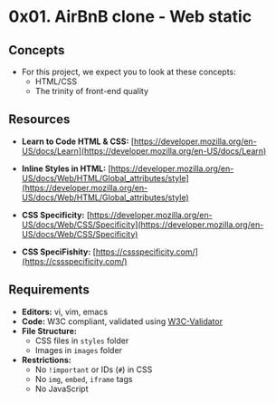 # 0x01. AirBnB clone - Web static
## Concepts
* For this project, we expect you to look at these concepts:
    * HTML/CSS
    * The trinity of front-end quality
## Resources
* **Learn to Code HTML & CSS:** [https://developer.mozilla.org/en-US/docs/Learn](https://developer.mozilla.org/en-US/docs/Learn)
* **Inline Styles in HTML:** [https://developer.mozilla.org/en-US/docs/Web/HTML/Global_attributes/style](https://developer.mozilla.org/en-US/docs/Web/HTML/Global_attributes/style)  

* **CSS Specificity:** [https://developer.mozilla.org/en-US/docs/Web/CSS/Specificity](https://developer.mozilla.org/en-US/docs/Web/CSS/Specificity)  

* **CSS SpeciFishity:** [https://cssspecificity.com/](https://cssspecificity.com/)
## Requirements

* **Editors:** vi, vim, emacs
* **Code:** W3C compliant, validated using [W3C-Validator](https://validator.w3.org/)
* **File Structure:**
    * CSS files in `styles` folder
    * Images in `images` folder
* **Restrictions:**
    * No `!important` or IDs (`#`) in CSS
    * No `img`, `embed`, `iframe` tags
    * No JavaScript

